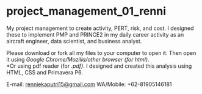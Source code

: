 # project_management_01_renni
My project management to create activity, PERT, risk, and cost. I designed these to implement PMP and PRINCE2 in my daily career activity as an aircraft engineer, data scientist, and business analyst.


Please download or fork all my files to your computer to open it. Then open it using *Google Chrome/Mozilla/other browser (for html)*.</br>
*Or using pdf reader (for *.pdf)*.
I designed and created this analysis using HTML, CSS and Primavera P6.


E-mail: renniekaputri15@gmail.com
WA/Mobile: +62-81905146181
